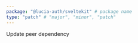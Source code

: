 ```yaml
---
package: "@lucia-auth/sveltekit" # package name
type: "patch" # "major", "minor", "patch"
---
```


Update peer dependency
